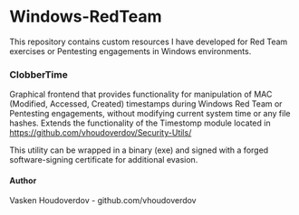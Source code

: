 # Windows-RedTeam

This repository contains custom resources I have developed for Red Team exercises or Pentesting engagements in Windows environments.

### ClobberTime

Graphical frontend that provides functionality for manipulation of MAC (Modified, Accessed, Created) timestamps during Windows Red Team or Pentesting engagements, without modifying current system time or any file hashes. Extends the functionality of the Timestomp module located in https://github.com/vhoudoverdov/Security-Utils/

This utility can be wrapped in a binary (exe) and signed with a forged software-signing certificate for additional evasion.

#### Author
Vasken Houdoverdov   -   github.com/vhoudoverdov
